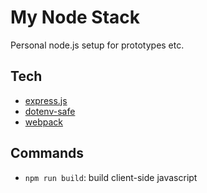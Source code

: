 # My Node Stack

Personal node.js setup for prototypes etc.

## Tech

- [express.js](http://expressjs.com/)
- [dotenv-safe](https://www.npmjs.com/package/dotenv-safe)
- [webpack](https://webpack.github.io/)

## Commands

- `npm run build`: build client-side javascript
